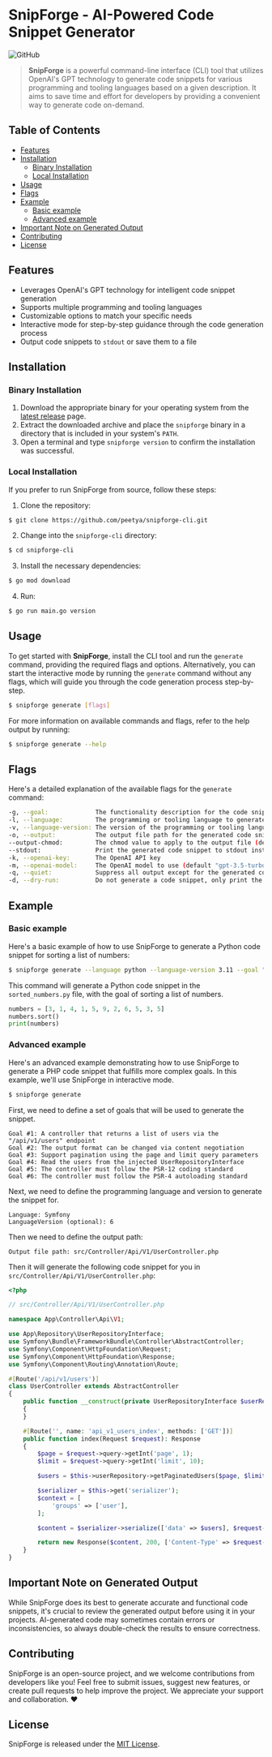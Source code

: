 # SnipForge - AI-Powered Code Snippet Generator

![GitHub](https://img.shields.io/github/license/peetya/snipforge-cli)

> **SnipForge** is a powerful command-line interface (CLI) tool that utilizes OpenAI's GPT technology to generate code 
> snippets for various programming and tooling languages based on a given description. It aims to save time and effort 
> for developers by providing a convenient way to generate code on-demand.


## Table of Contents

- [Features](#features)
- [Installation](#installation)
  - [Binary Installation](#binary-installation)
  - [Local Installation](#local-installation)
- [Usage](#usage)
- [Flags](#flags)
- [Example](#example)
  - [Basic example](#basic-example)
  - [Advanced example](#advanced-example)
- [Important Note on Generated Output](#important-note-on-generated-output)
- [Contributing](#contributing)
- [License](#license)

## Features

- Leverages OpenAI's GPT technology for intelligent code snippet generation
- Supports multiple programming and tooling languages
- Customizable options to match your specific needs
- Interactive mode for step-by-step guidance through the code generation process
- Output code snippets to `stdout` or save them to a file

## Installation

### Binary Installation

1. Download the appropriate binary for your operating system from the [latest release](https://github.com/peetya/snipforge-cli/releases/latest) page.
2. Extract the downloaded archive and place the `snipforge` binary in a directory that is included in your system's `PATH`.
3. Open a terminal and type `snipforge version` to confirm the installation was successful.

### Local Installation

If you prefer to run SnipForge from source, follow these steps:

1. Clone the repository:
```bash
$ git clone https://github.com/peetya/snipforge-cli.git
```

2. Change into the `snipforge-cli` directory:
```bash
$ cd snipforge-cli
```

3. Install the necessary dependencies:
```bash
$ go mod download
```

4. Run:
```bash
$ go run main.go version
```

## Usage

To get started with **SnipForge**, install the CLI tool and run the `generate` command, providing the required flags and 
options. Alternatively, you can start the interactive mode by running the `generate` command without any flags, which 
will guide you through the code generation process step-by-step.

```bash
$ snipforge generate [flags]
```

For more information on available commands and flags, refer to the help output by running:

```bash
$ snipforge generate --help
```

## Flags

Here's a detailed explanation of the available flags for the `generate` command:

```bash
-g, --goal:             The functionality description for the code snippet
-l, --language:         The programming or tooling language to generate code in (e.g., PHP, Golang, etc.)
-v, --language-version: The version of the programming or tooling language to generate code for (if applicable)
-o, --output:           The output file path for the generated code snippet
--output-chmod:         The chmod value to apply to the output file (default 644)
--stdout:               Print the generated code snippet to stdout instead of saving to a file
-k, --openai-key:       The OpenAI API key
-m, --openai-model:     The OpenAI model to use (default "gpt-3.5-turbo")
-q, --quiet:            Suppress all output except for the generated code snippet
-d, --dry-run:          Do not generate a code snippet, only print the generated description
```

## Example

### Basic example

Here's a basic example of how to use SnipForge to generate a Python code snippet for sorting a list of numbers:

```bash
$ snipforge generate --language python --language-version 3.11 --goal "sort a list of numbers" --output sorted_numbers.py
```

This command will generate a Python code snippet in the `sorted_numbers.py` file, with the goal of sorting a list of 
numbers.

```python
numbers = [3, 1, 4, 1, 5, 9, 2, 6, 5, 3, 5]
numbers.sort()
print(numbers)
```

### Advanced example

Here's an advanced example demonstrating how to use SnipForge to generate a PHP code snippet that fulfills more complex 
goals. In this example, we'll use SnipForge in interactive mode.

```bash
$ snipforge generate
```

First, we need to define a set of goals that will be used to generate the snippet.

```
Goal #1: A controller that returns a list of users via the "/api/v1/users" endpoint
Goal #2: The output format can be changed via content negotiation
Goal #3: Support pagination using the page and limit query parameters
Goal #4: Read the users from the injected UserRepositoryInterface
Goal #5: The controller must follow the PSR-12 coding standard
Goal #6: The controller must follow the PSR-4 autoloading standard
```

Next, we need to define the programming language and version to generate the snippet for.

```
Language: Symfony
LanguageVersion (optional): 6
```

Then we need to define the output path:

```
Output file path: src/Controller/Api/V1/UserController.php
```

Then it will generate the following code snippet for you in `src/Controller/Api/V1/UserController.php`:

```php
<?php

// src/Controller/Api/V1/UserController.php

namespace App\Controller\Api\V1;

use App\Repository\UserRepositoryInterface;
use Symfony\Bundle\FrameworkBundle\Controller\AbstractController;
use Symfony\Component\HttpFoundation\Request;
use Symfony\Component\HttpFoundation\Response;
use Symfony\Component\Routing\Annotation\Route;

#[Route('/api/v1/users')]
class UserController extends AbstractController
{
    public function __construct(private UserRepositoryInterface $userRepository)
    {
    }

    #[Route('', name: 'api_v1_users_index', methods: ['GET'])]
    public function index(Request $request): Response
    {
        $page = $request->query->getInt('page', 1);
        $limit = $request->query->getInt('limit', 10);

        $users = $this->userRepository->getPaginatedUsers($page, $limit);

        $serializer = $this->get('serializer');
        $context = [
            'groups' => ['user'],
        ];

        $content = $serializer->serialize(['data' => $users], $request->getPreferredFormat(), $context);

        return new Response($content, 200, ['Content-Type' => $request->getMimeType($request->getPreferredFormat())]);
    }
}
```

## Important Note on Generated Output

While SnipForge does its best to generate accurate and functional code snippets, it's crucial to review the generated 
output before using it in your projects. AI-generated code may sometimes contain errors or inconsistencies, so always 
double-check the results to ensure correctness.

## Contributing

SnipForge is an open-source project, and we welcome contributions from developers like you! Feel free to submit issues, 
suggest new features, or create pull requests to help improve the project. We appreciate your support and collaboration. 
:heart:

## License

SnipForge is released under the [MIT License](LICENSE).
